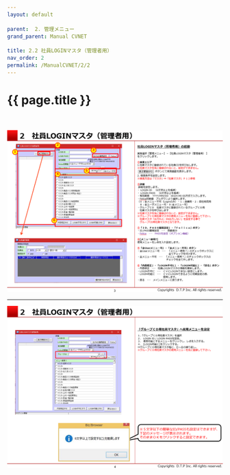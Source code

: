 ```yaml
---
layout: default

parent:  2. 管理メニュー
grand_parent: Manual CVNET

title: 2.2 社員LOGINマスタ（管理者用）
nav_order: 2
permalink: /ManualCVNET/2/2
---
```


# {{ page.title }} <br/><br/>

<a href="/img/Kanri/K4.PNG" target="_blank">
<img src="/img/Kanri/K4.PNG" alt="login image"></a>

---

<a href="/img/Kanri/K5.PNG" target="_blank">
<img src="/img/Kanri/K5.PNG" alt="login image"></a>